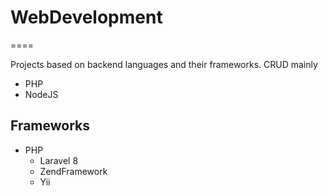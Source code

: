 # WebDevelopment
====

Projects based on backend languages and their frameworks. CRUD mainly


* PHP
* NodeJS

## Frameworks
* PHP
   * Laravel 8 
   * ZendFramework
   * Yii




